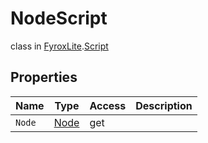 # NodeScript
class in [FyroxLite](../../scripting_api.md).[Script](../Script.md)

## Properties
| Name | Type | Access | Description |
|---|---|---|---|
| `Node` | [Node](../Node/Node.md) | get |  |
